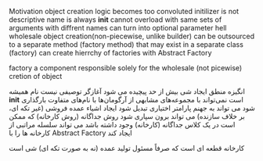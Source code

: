 Motivation
object creation logic becomes too convoluted
initilizer is not descriptive
name is always __init__
cannot overload with same sets of arguments with diffrent names
can turn into optional parameter hell
wholesale object creation(non-piecewise, unlike builder) can be outsourced to 
a separate method (factory method) 
that may exist in a separate class (factory)
can create hierrchy of factories with Abstract Factory

factory a component responsible solely for the wholesale (not picewise) cretion of object


انگیزه
منطق ایجاد شی بیش از حد پیچیده می شود
آغازگر توصیفی نیست
نام همیشه __init__ است
نمی‌تواند با مجموعه‌های مشابهی از آرگومان‌ها با نام‌های متفاوت بارگذاری شود
می تواند به جهنم پارامتر اختیاری تبدیل شود
ایجاد اشیاء عمده فروشی (غیر تکه ای، بر خلاف سازنده) می تواند برون سپاری شود
روش جداگانه (روش کارخانه)
که ممکن است در یک کلاس جداگانه (کارخانه) وجود داشته باشد
می تواند سلسله مراتبی از کارخانه ها را با Abstract Factory ایجاد کند

کارخانه قطعه ای است که صرفاً مسئول تولید عمده (نه به صورت تکه ای) شی است